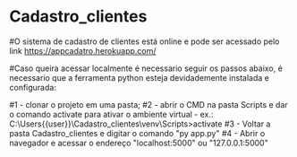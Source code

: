 # Cadastro_clientes

#O sistema de cadastro de clientes está online e pode ser acessado pelo link https://appcadatro.herokuapp.com/

#Caso queira acessar localmente é necessario seguir os passos abaixo, é necessario que a ferramenta python esteja devidademente instalada e configurada:

#1 - clonar o projeto em uma pasta;
#2 - abrir o CMD na pasta Scripts e dar o comando activate para ativar o ambiente virtual - ex.: C:\Users\{{user}}\Cadastro_clientes\venv\Scripts>activate
#3 - Voltar a pasta Cadastro_clientes e digitar o comando "py app.py"
#4 - Abrir o navegador e acessar o endereço "localhost:5000" ou "127.0.0.1:5000"
